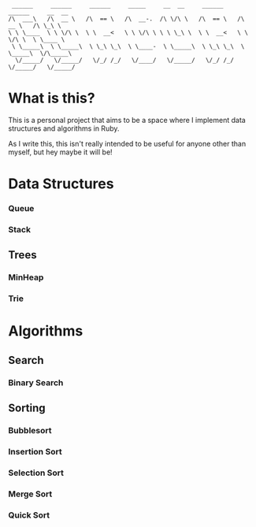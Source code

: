 ```
 ______     ______     ______     _____     __  __     ______     ______     __  __    
/\  ___\   /\  __ \   /\  == \   /\  __-.  /\ \/\ \   /\  == \   /\  __ \   /\ \_\ \   
\ \ \____  \ \ \/\ \  \ \  __<   \ \ \/\ \ \ \ \_\ \  \ \  __<   \ \ \/\ \  \ \____ \  
 \ \_____\  \ \_____\  \ \_\ \_\  \ \____-  \ \_____\  \ \_\ \_\  \ \_____\  \/\_____\ 
  \/_____/   \/_____/   \/_/ /_/   \/____/   \/_____/   \/_/ /_/   \/_____/   \/_____/ 
```

# What is this?

This is a personal project that aims to be a space where I implement data structures and algorithms in Ruby. 

As I write this, this isn't really intended to be useful for anyone other than myself, but hey maybe it will be!

# Data Structures

### Queue

### Stack

## Trees

### MinHeap

### Trie

# Algorithms

## Search

### Binary Search

## Sorting

### Bubblesort

### Insertion Sort

### Selection Sort

### Merge Sort

### Quick Sort
